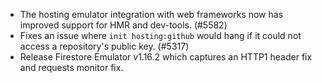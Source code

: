- The hosting emulator integration with web frameworks now has improved support for HMR and dev-tools. (#5582)
- Fixes an issue where `init hosting:github` would hang if it could not access a repository's public key. (#5317)
- Release Firestore Emulator v1.16.2 which captures an HTTP1 header fix and requests monitor fix.
